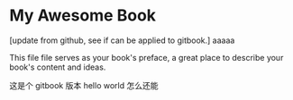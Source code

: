 My Awesome Book
=======
[update from github, see if can be applied to gitbook.] aaaaa

This file file serves as your book's preface, a great place to describe your book's content and ideas.

这是个 gitbook 版本 hello world 
怎么还能
